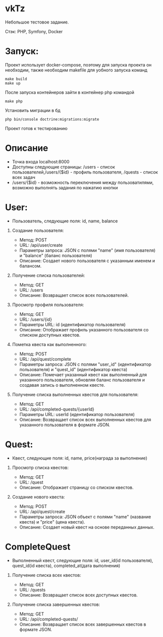 # vkTz
Небольшое тестовое задание.

Стэк: PHP, Symfony, Docker

# Запуск:
Проект использует docker-compose, поэтому для запуска проекта он необходим, также необходим makefile для уобного запуска команд
```
make build
make up
```
После запуска контейнеров зайти в контейнер php командой
```
make php
```
Установить миграции в бд
```  
php bin/console doctrine:migrations:migrate
```
Проект готов к тестированию

# Описание
- Точка входа localhost:8000
- Доступны следующие страницы: /users - список пользователей,/users/{$id} - профиль пользователя, /quests - список всех задач
- /users/{$id} - возможность переключения между пользоватилями, возможно выполнять задания по нажатию кнопки

# User:
- Пользователь, следующие поля: id, name, balance
1. Создание пользователя:
   - Метод: POST
   - URL: /api/user/create
   - Параметры запроса: JSON с полями "name" (имя пользователя) и "balance" (баланс пользователя)
   - Описание: Создает нового пользователя с указанным именем и балансом.

2. Получение списка пользователей:
   - Метод: GET
   - URL: /users
   - Описание: Возвращает список всех пользователей.

3. Просмотр профиля пользователя:
   - Метод: GET
   - URL: /users/{id}
   - Параметры URL: id (идентификатор пользователя)
   - Описание: Отображает профиль указанного пользователя со списком доступных квестов.

4. Пометка квеста как выполненного:
   - Метод: POST
   - URL: /api/quest/complete
   - Параметры запроса: JSON с полями "user_id" (идентификатор пользователя) и "quest_id" (идентификатор квеста)
   - Описание: Помечает указанный квест как выполненный для указанного пользователя, обновляя баланс пользователя и создавая запись о выполненном квесте.

5. Получение списка выполненных квестов для пользователя:
   - Метод: GET
   - URL: /api/completed-quests/{userId}
   - Параметры URL: userId (идентификатор пользователя)
   - Описание: Возвращает список всех выполненных квестов для указанного пользователя в формате JSON.

# Quest:
- Квест, следующие поля: id, name, price(награда за выполнение)
1. Просмотр списка квестов:
   - Метод: GET
   - URL: /quest
   - Описание: Отображает страницу со списком квестов.

2. Создание нового квеста:
   - Метод: POST
   - URL: /api/quest/create
   - Параметры запроса: JSON объект с полями "name" (название квеста) и "price" (цена квеста).
   - Описание: Создает новый квест на основе переданных данных.

# CompleteQuest
- Выполненный квест, следующие поля: id, user_id(id пользователя), quest_id(id квеста), completed_at(дата выполнения) 
1. Получение списка всех квестов:
   - Метод: GET
   - URL: /quests
   - Описание: Возвращает список всех доступных квестов.

2. Получение списка завершенных квестов:
   - Метод: GET
   - URL: /api/completed-quests/
   - Описание: Возвращает список всех завершенных квестов в формате JSON.

